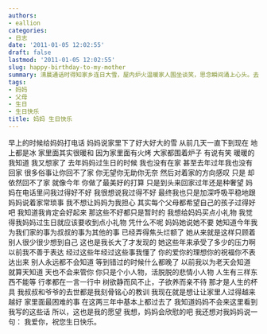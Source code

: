 ```yaml
---
authors:
- eallion
categories:
- 日志
date: '2011-01-05 12:02:55'
draft: false
lastmod: '2011-01-05 12:02:55'
slug: happy-birthday-to-my-mother
summary: 清晨通话时得知家乡连日大雪，屋内炉火温暖家人围坐谈笑，思念瞬间涌上心头。去年缺席母亲生日和春节，今年归家仍是奢望，电话里强忍哽咽只报平安。母亲总以儿女为先，近年才懂她默默承受的压力。亲人离世教会我行孝需及时，如今惟愿家人安康。虽无法当面诉说，仍想对母亲道声生日快乐与爱意。
tags:
- 妈妈
- 父母
- 生日
- 生日快乐
title: 妈妈 生日快乐
---
```

早上的时候给妈妈打电话
妈妈说家里下了好大好大的雪
从前几天一直下到现在
地上都是冰
家里面其实很暖和
因为家里面有火烤
大家都围着炉子
有说有笑
暖暖的
我知道
我又想家了
去年妈妈过生日的时候
我也没有在家
甚至去年过年我也没有回家
很多俗事让你回不了家
你无望你无助你无奈
然后对着家的方向感叹
只是
却依然回不了家
就像今年
你做了最美好的打算
只是到头来回家过年还是种奢望
妈妈在电话里问我过得好不好
我很想说我过得不好
最终我也只是加深呼吸平稳地跟妈妈说着家常琐事
我不想让妈妈为我担心
其实每个父母都希望自己的孩子过得好吧
我知道我肯定会好起来
那这些不好都只是暂时的
我想给妈妈买点小礼物
我觉得我妈妈过生日就应该要收到点小礼物
凭什么不呢
妈妈她说她不要
她知道今年我为我们家的事为叔叔的事为其他的事
已经弄得焦头烂额了
她从来就是这样只顾着别人很少很少想到自己
这也是我长大了才发现的
她这些年来承受了多少的压力啊
以前我不善于表达
经过这些年经过这些事我懂了
你的爱你的理想你的祝福你不表达出来
别人永远都不会知道
等到错过的时候什么都晚了
以前我以为老天会知道
就算天知道
天也不会来管你
你只是个小人物，活脱脱的悲情小人物
人生有三样东西不能等
行孝都在一言一行中
树欲静而风不止，子欲养而亲不待
那才是人生的杯具
我叔叔和爷爷的去世都是我刻骨铭心的教训
我现在就是想让让家里人过得越来越好
家里面最困难的事
在这两三年中基本上都过去了
我知道妈妈不会来这里看到我写的这些话
所以，这也是我的愿望
我想，妈妈会欣慰的吧
我还想对我妈妈说一句：
我爱你，祝您生日快乐。